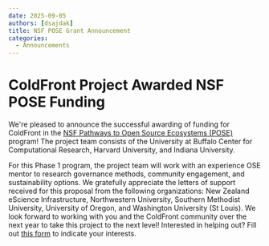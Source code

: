 ```yaml
---
date: 2025-09-05
authors: [dsajdak]
title: NSF POSE Grant Announcement
categories:
  - Announcements
---
```


# ColdFront Project Awarded NSF POSE Funding

We're pleased to announce the successful awarding of funding for ColdFront in the [NSF Pathways to Open Source Ecosystems (POSE)](https://www.nsf.gov/funding/opportunities/pose-pathways-enable-open-source-ecosystems) program!  The project team consists of the University at Buffalo Center for Computational Research, Harvard University, and Indiana University. 


<!-- more -->

For this Phase 1 program, the project team will work with an experience OSE mentor to research governance methods, community engagement, and sustainability options.  We gratefully appreciate the letters of support received for this proposal from the following organizations:  New Zealand eScience Infrastructure, Northwestern University, Southern Methodist University, University of Oregon, and Washington University (St Louis).  We look forward to working with you and the ColdFront community over the next year to take this project to the next level!  Interested in helping out?  Fill out [this form](https://forms.gle/CSzEjYD3H7wBzgFZ9) to indicate your interests.